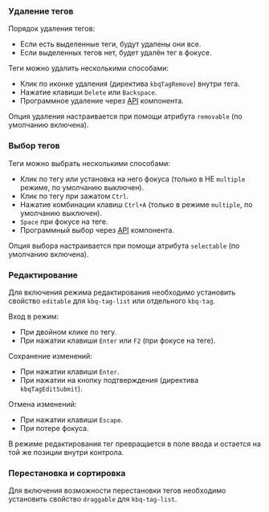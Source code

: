 <!-- example(tag-input-overview) -->

### Удаление тегов

Порядок удаления тегов:

- Если есть выделенные теги, будут удалены они все.
- Если выделенных тегов нет, будет удалён тег в фокусе.

Теги можно удалить несколькими способами:

- Клик по иконке удаления (директива `kbqTagRemove`) внутри тега.
- Нажатие клавиши `Delete` или `Backspace`.
- Программное удаление через [API](/ru/components/tag/api) компонента.

Опция удаления настраивается при помощи атрибута `removable` (по умолчанию включена).

<!-- example(tag-input-removable) -->

### Выбор тегов

Теги можно выбрать несколькими способами:

- Клик по тегу или установка на него фокуса (только в НЕ `multiple` режиме, по умолчанию выключен).
- Клик по тегу при зажатом `Ctrl`.
- Нажатие комбинации клавиш `Ctrl+A` (только в режиме `multiple`, по умолчанию выключен).
- `Space` при фокусе на теге.
- Программный выбор через [API](/ru/components/tag/api) компонента.

Опция выбора настраивается при помощи атрибута `selectable` (по умолчанию включена).

### Редактирование

Для включения режима редактирования необходимо установить свойство `editable` для `kbq-tag-list` или отдельного `kbq-tag`.

Вход в режим:

- При двойном клике по тегу.
- При нажатии клавиши `Enter` или `F2` (при фокусе на теге).

Сохранение изменений:

- При нажатии клавиши `Enter`.
- При нажатии на кнопку подтверждения (директива `kbqTagEditSubmit`).

Отмена изменений:

- При нажатии клавиши `Escape`.
- При потере фокуса.

В режиме редактирования тег превращается в поле ввода и остается на той же позиции внутри контрола.

<!-- example(tag-input-editable) -->

### Перестановка и сортировка

Для включения возможности перестановки тегов необходимо установить свойство `draggable` для `kbq-tag-list`.

<!-- example(tag-input-draggable) -->
